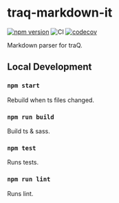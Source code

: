 # traq-markdown-it

[![npm version](https://badge.fury.io/js/%40traptitech%2Ftraq-markdown-it.svg)](https://badge.fury.io/js/%40traptitech%2Ftraq-markdown-it)
![CI](https://github.com/traPtitech/traq-markdown-it/workflows/CI/badge.svg)
[![codecov](https://codecov.io/gh/traPtitech/traq-markdown-it/branch/master/graph/badge.svg)](https://codecov.io/gh/traPtitech/traq-markdown-it)

Markdown parser for traQ.

## Local Development

### `npm start`

Rebuild when ts files changed.

### `npm run build`

Build ts & sass.

### `npm test`

Runs tests.

### `npm run lint`

Runs lint.
